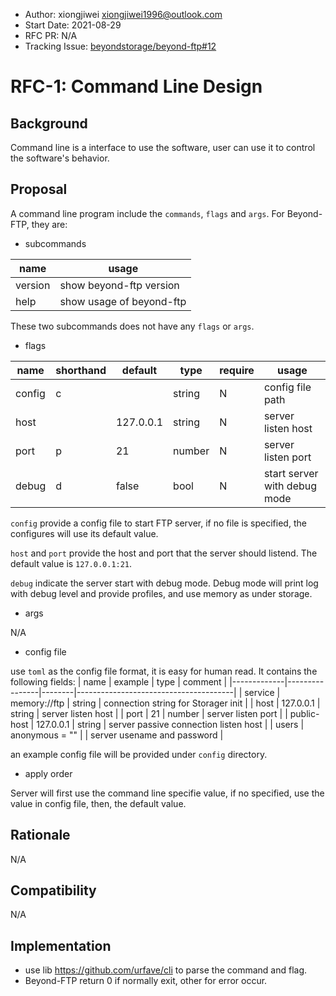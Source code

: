 - Author: xiongjiwei <xiongjiwei1996@outlook.com>
- Start Date: 2021-08-29
- RFC PR: N/A
- Tracking Issue: [beyondstorage/beyond-ftp#12](https://github.com/beyondstorage/beyond-ftp/issues/12)

# RFC-1: Command Line Design

## Background

Command line is a interface to use the software, user can use it to control the software's behavior.

## Proposal

A command line program include the `commands`, `flags` and `args`. For Beyond-FTP, they are:

- subcommands

| name    | usage                      |
|---------|----------------------------|
| version | show beyond-ftp version    |
| help    | show usage of beyond-ftp   |

These two subcommands does not have any `flags` or `args`.

- flags

| name   | shorthand | default   | type   | require | usage                        |
|--------|-----------|-----------|--------|---------|------------------------------|
| config | c         |           | string | N       | config file path             |
| host   |           | 127.0.0.1 | string | N       | server listen host           |
| port   | p         | 21        | number | N       | server listen port           |
| debug  | d         | false     | bool   | N       | start server with debug mode |

`config` provide a config file to start FTP server, if no file is specified, the configures will use its default value.

`host` and `port` provide the host and port that the server should listend. The default value is `127.0.0.1:21`.

`debug` indicate the server start with debug mode. Debug mode will print log with debug level and provide profiles, and use memory as under storage.

- args

N/A

- config file

use `toml` as the config file format, it is easy for human read. It contains the following fields:
| name        | example        | type   | comment                               |
|-------------|----------------|--------|---------------------------------------|
| service     | memory://ftp   | string | connection string for Storager init   |
| host        | 127.0.0.1      | string | server listen host                    |
| port        | 21             | number | server listen port                    |
| public-host | 127.0.0.1      | string | server passive connection listen host |
| users       | anonymous = "" |        | server usename and password           |

an example config file will be provided under `config` directory.

- apply order

Server will first use the command line specifie value, if no specified, use the value in config file, then, the default value.

## Rationale

N/A

## Compatibility

N/A

## Implementation

- use lib https://github.com/urfave/cli to parse the command and flag.
- Beyond-FTP return 0 if normally exit, other for error occur.
